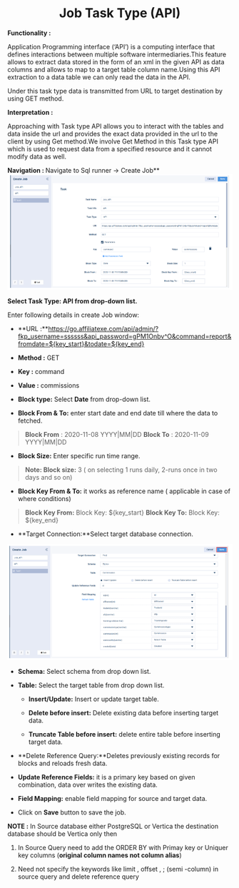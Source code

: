 

<h1><center>Job Task Type (API)</center> </h1>

  

<b> Functionality :  </b>

Application Programming interface (‘API’) is a computing interface that defines interactions between multiple software intermediaries.This feature allows to extract data stored in the form of an xml in the given API as data columns and allows to map to a target table column name.Using this API extraction to a data table we can only read the data in the API.

  

Under this task type data is transmitted from URL to target destination by using GET method.

  

<b>Interpretation :  </b>

Approaching with Task type API allows you to interact with the tables and data inside the url and provides the exact data provided in the url to the client by using Get method.We involve Get Method in this Task type API which is used to request data from a specified resource and it cannot modify data as well.

<b>Navigation : </b> Navigate to Sql runner -> Create Job**
![enter image description here](https://github.com/surifirstpin/AcuBI_Technical_Documents/blob/master/images/JA1.png?raw=true)

**Select Task Type: API from drop-down list.**

Enter following details in create Job window:

-   **URL :**https://go.affiliatexe.com/api/admin/?fkp_username=ssssss&api_password=gPM1Onbv^O&command=report&fromdate=${key_start}&todate=${key_end}
    

-   **Method :** GET
    
-   **Key :** command
    
-   **Value :** commissions
    

  
  

-   **Block type:** Select **Date** from drop-down list.
    

-   **Block From & To:** enter start date and end date till where the data to fetched.
    

> **Block From** : 2020-11-08 YYYY|MM|DD **Block To** : 2020-11-09 YYYY|MM|DD

-   **Block Size:** Enter specific run time range.
    

> **Note: Block size:** 3 ( on selecting 1 runs daily, 2-runs once in two days and so on)

-   **Block Key From & To:** it works as reference name ( applicable in case of where conditions)
    

> **Block Key From:** Block Key: ${key_start} **Block Key To:** Block Key: ${key_end}

-   **Target Connection:**Select target database connection.

![enter image description here](https://github.com/surifirstpin/AcuBI_Technical_Documents/blob/master/images/JA2.png?raw=true)

-   **Schema:** Select schema from drop down list.
    
-   **Table:** Select the target table from drop down list.
    
    -   **Insert/Update:** Insert or update target table.
        
    -   **Delete before insert:** Delete existing data before inserting target data.
        
    -   **Truncate Table before insert:** delete entire table before inserting target data.
        
-   **Delete Reference Query:**Deletes previously existing records for blocks and reloads fresh data.
    
-   **Update Reference Fields:** it is a primary key based on given combination, data over writes the existing data.
    

-   **Field Mapping:** enable field mapping for source and target data.
    
-   Click on **Save** button to save the job.

**NOTE :** In Source database either PostgreSQL or Vertica the destination database should be Vertica only then

  

1. In Source Query need to add the ORDER BY with Primay key or Uniquer key columns (**original column names not column alias**)

  
  

2. Need not specify the keywords like limit , offset , ; (semi -column) in source query and delete reference query

<!--stackedit_data:
eyJoaXN0b3J5IjpbLTU0OTMzNTY0NSwtMTQwMTI5NzY2NF19
-->